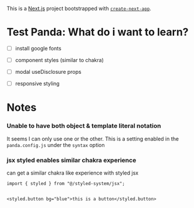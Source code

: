 This is a [Next.js](https://nextjs.org/) project bootstrapped with [`create-next-app`](https://github.com/vercel/next.js/tree/canary/packages/create-next-app).

# Test Panda: What do i want to learn?

- [ ] install google fonts
- [ ] component styles (similar to chakra)
- [ ] modal useDisclosure props
- [ ] responsive styling


# Notes

### Unable to have both object & template literal notation
It seems I can only use one or the other. This is a setting enabled in the `panda.config.js` under the `syntax` option

### jsx styled enables similar chakra experience
can get a similar chakra like experience with styled jsx

```
import { styled } from "@/styled-system/jsx";


<styled.button bg="blue">this is a button</styled.button>
```


